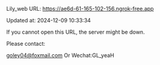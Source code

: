 Lily_web URL: https://ae6d-61-165-102-156.ngrok-free.app

Updated at: 2024-12-09 10:33:34

If you cannot open this URL, the server might be down.

Please contact: 

goley04@foxmail.com Or Wechat:GL_yeaH